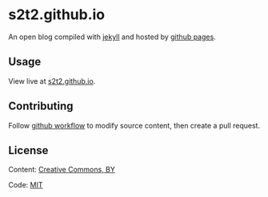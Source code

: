 # s2t2.github.io

An open blog compiled with [jekyll](http://jekyllrb.com/) and hosted by [github pages](https://pages.github.com/).

## Usage

View live at [s2t2.github.io](s2t2.github.io).

## Contributing

Follow [github workflow](https://guides.github.com/introduction/flow/index.html) to modify source content, then create a pull request.

## License

Content: [Creative Commons, BY](http://creativecommons.org/licenses/by/3.0/)

Code: [MIT](http://opensource.org/licenses/mit-license.php)
